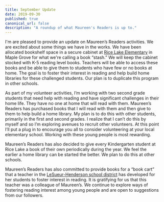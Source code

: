 ```yaml
---
title: September Update
date: 2019-09-30
published: true
canonical_url: false
description: "A roundup of what Maureen's Readers is up to."
---
```


I'm are pleased to provide an update on Maureen’s Readers activities. We are excited about some things we have in the works. We have been allocated bookshelf space in a secure cabinet at [Rice Lake Elementary](http://schools.district279.org/rl/) in Maple Grove for what we're calling a book “stash.” We will keep the cabinet stocked with K-5 reading level books. Teachers will be able to access these books and be able to give them to students who have few or no books at home. The goal is to foster their interest in reading and help build home libraries for these challenged students. Our plan is to duplicate this program in other schools.

As part of my volunteer activities, I’m working with two second grade students that need help with reading and have significant challenges in their home life. They have no one at home that will read with them. Maureen’s Readers has purchased books that I will read with them and then give to them to help build a home library. My plan is to do this with other students, primarily in the first and second grades. I realize that I can’t do this by myself and so I’m exploring avenues to recruit other volunteers. At this point I’ll put a plug in to encourage you all to consider volunteering at your local elementary school. Working with these young people is most rewarding. 

Maureen’s Readers has also decided to give every Kindergarten student at Rice Lake a book of their own periodically during the year. We feel the earlier a home library can be started the better. We plan to do this at other schools.

Maureen’s Readers has also committed to provide books for a “book cart” that a teacher in the [LeSueur-Henderson school district](http://isd2397.org) has developed for her students to foster interest in reading. It is gratifying for us that this teacher was a colleague of Maureen’s. We continue to explore ways of fostering reading interest among young people and are open to suggestions from our followers.